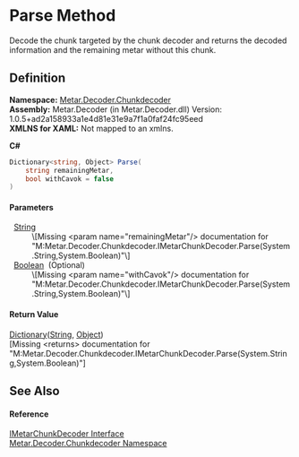 # Parse Method


Decode the chunk targeted by the chunk decoder and returns the decoded information and the remaining metar without this chunk.



## Definition
**Namespace:** <a href="N_Metar_Decoder_Chunkdecoder.md">Metar.Decoder.Chunkdecoder</a>  
**Assembly:** Metar.Decoder (in Metar.Decoder.dll) Version: 1.0.5+ad2a158933a1e4d81e31e9a7f1a0faf24fc95eed  
**XMLNS for XAML:** Not mapped to an xmlns.

**C#**
``` C#
Dictionary<string, Object> Parse(
	string remainingMetar,
	bool withCavok = false
)
```



#### Parameters
<dl><dt>  <a href="https://learn.microsoft.com/dotnet/api/system.string" target="_blank" rel="noopener noreferrer">String</a></dt><dd>\[Missing &lt;param name="remainingMetar"/&gt; documentation for "M:Metar.Decoder.Chunkdecoder.IMetarChunkDecoder.Parse(System.String,System.Boolean)"\]</dd><dt>  <a href="https://learn.microsoft.com/dotnet/api/system.boolean" target="_blank" rel="noopener noreferrer">Boolean</a>  (Optional)</dt><dd>\[Missing &lt;param name="withCavok"/&gt; documentation for "M:Metar.Decoder.Chunkdecoder.IMetarChunkDecoder.Parse(System.String,System.Boolean)"\]</dd></dl>

#### Return Value
<a href="https://learn.microsoft.com/dotnet/api/system.collections.generic.dictionary-2" target="_blank" rel="noopener noreferrer">Dictionary</a>(<a href="https://learn.microsoft.com/dotnet/api/system.string" target="_blank" rel="noopener noreferrer">String</a>, <a href="https://learn.microsoft.com/dotnet/api/system.object" target="_blank" rel="noopener noreferrer">Object</a>)  
\[Missing &lt;returns&gt; documentation for "M:Metar.Decoder.Chunkdecoder.IMetarChunkDecoder.Parse(System.String,System.Boolean)"\]

## See Also


#### Reference
<a href="T_Metar_Decoder_Chunkdecoder_IMetarChunkDecoder.md">IMetarChunkDecoder Interface</a>  
<a href="N_Metar_Decoder_Chunkdecoder.md">Metar.Decoder.Chunkdecoder Namespace</a>  

